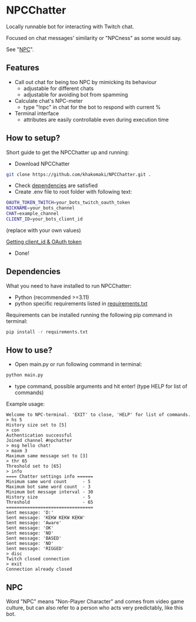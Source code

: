 # NPCChatter

Locally runnable bot for interacting with Twitch chat.

Focused on chat messages' similarity or "NPCness" as some would say.

See "[NPC](#npc)".

## Features

- Call out chat for being too NPC by mimicking its behaviour
    - adjustable for different chats
    - adjustable for avoiding bot from spamming
- Calculate chat's NPC-meter
    - type "!npc" in chat for the bot to respond with current %
- Terminal interface
    - attributes are easily controllable even during execution time

## How to setup?

Short guide to get the NPCChatter up and running:

- Download NPCChatter

```bash
git clone https://github.com/khakomaki/NPCChatter.git .
```

- Check [dependencies](#dependencies) are satisfied
- Create .env file to root folder with following text:

```bash
OAUTH_TOKEN_TWITCH=your_bots_twitch_oauth_token
NICKNAME=your_bots_channel
CHAT=example_channel
CLIENT_ID=your_bots_client_id
```

(replace with your own values)

[Getting client_id & OAuth token](https://dev.twitch.tv/docs/authentication/getting-tokens-oauth/)

- Done!

## Dependencies
<a name="dependencies"></a>

What you need to have installed to run NPCChatter:

- Python (recommended >=3.11)
- python specific requirements listed in [requirements.txt](requirements.txt)

Requirements can be installed running the following pip command in terminal:

```bash
pip install -r requirements.txt
```

## How to use?

- Open main.py or run following command in terminal:

```bash
python main.py
```

- type command, possible arguments and hit enter! (type HELP for list of commands)

Example usage:

```
Welcome to NPC-terminal. 'EXIT' to close, 'HELP' for list of commands.
> hs 5
History size set to [5]
> con
Authentication successful
Joined channel #npchatter
> msg hello chat!
> maxm 3
Maximum same message set to [3]
> thr 65
Threshold set to [65]
> info
==== Chatter settings info ======
Minimum same word count      - 5
Maximum bot same word count  - 3
Minimum bot message interval - 30
History size                 - 5
Threshold                    - 65
=================================
Sent message: 'D:'
Sent message: 'KEKW KEKW KEKW'
Sent message: 'Aware'
Sent message: 'OK'
Sent message: 'NO'
Sent message: 'BASED'
Sent message: 'NO'
Sent message: 'RIGGED'
> disc
Twitch closed connection
> exit
Connection already closed
```

## NPC
<a name="npc"></a>

Word "NPC" means "Non-Player Character" and comes from video game culture, but can also refer to a person who acts very predictably, like this bot.
